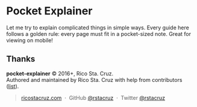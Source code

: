 # Pocket Explainer

Let me try to explain complicated things in simple ways. Every guide here follows a golden rule: every page must fit in a pocket-sized note. Great for viewing on mobile!

## Thanks

**pocket-explainer** © 2016+, Rico Sta. Cruz.<br>
Authored and maintained by Rico Sta. Cruz with help from contributors ([list][contributors]).

> [ricostacruz.com](http://ricostacruz.com) &nbsp;&middot;&nbsp;
> GitHub [@rstacruz](https://github.com/rstacruz) &nbsp;&middot;&nbsp;
> Twitter [@rstacruz](https://twitter.com/rstacruz)

[contributors]: http://github.com/rstacruz/pocket-explainer/contributors
